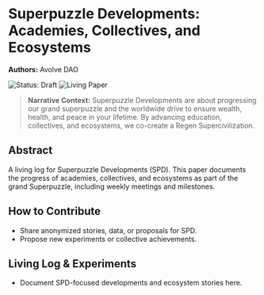 # Superpuzzle Developments: Academies, Collectives, and Ecosystems

**Authors:** Avolve DAO

![Status: Draft](https://img.shields.io/badge/status-draft-orange) ![Living Paper](https://img.shields.io/badge/living--document-true-blue)

> **Narrative Context:**
> Superpuzzle Developments are about progressing our grand superpuzzle and the worldwide drive to ensure wealth, health, and peace in your lifetime. By advancing education, collectives, and ecosystems, we co-create a Regen Supercivilization.

## Abstract

A living log for Superpuzzle Developments (SPD). This paper documents the progress of academies, collectives, and ecosystems as part of the grand Superpuzzle, including weekly meetings and milestones.

## How to Contribute

- Share anonymized stories, data, or proposals for SPD.
- Propose new experiments or collective achievements.

## Living Log & Experiments

- Document SPD-focused developments and ecosystem stories here.
